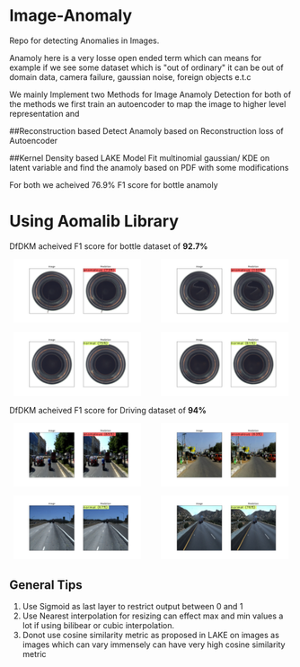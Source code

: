 # Image-Anomaly
Repo for detecting Anomalies in Images.

Anamoly here is a very losse open ended term which can means for example if we see some dataset which is "out of ordinary" it can be out of domain data, camera failure, gaussian noise, foreign objects e.t.c


We mainly Implement two Methods for Image Anamoly Detection for both of the methods we first train an autoencoder to map the image to higher level representation and

##Reconstruction based
Detect Anamoly based on Reconstruction loss of Autoencoder

##Kernel Density based
LAKE Model
Fit multinomial gaussian/ KDE on latent variable and find the anamoly based on PDF with some modifications

For both we acheived 76.9% F1 score for bottle anamoly

# Using Aomalib Library

DfDKM acheived  F1 score for bottle dataset of __92.7%__


<p align="center">
  <img alt="Light" src="vis_imgs/bottles/anamoly_1.png" width="45%">
&nbsp; &nbsp; &nbsp; &nbsp;
  <img alt="Dark" src="vis_imgs/bottles/anamoly_2.png" width="45%">
</p>
<p align="center">
  <img alt="Light" src="vis_imgs/bottles/normal_1.png" width="45%">
&nbsp; &nbsp; &nbsp; &nbsp;
  <img alt="Dark" src="vis_imgs/bottles/normal_2.png" width="45%">
</p>

DfDKM acheived  F1 score for Driving dataset of __94%__

<p align="center">
  <img alt="Light" src="vis_imgs/driving/anamoly_1.jpg" width="45%">
&nbsp; &nbsp; &nbsp; &nbsp;
  <img alt="Dark" src="vis_imgs/driving/anamoly_2.jpg" width="45%">
</p>
<p align="center">
  <img alt="Light" src="vis_imgs/driving/normal_1.jpg" width="45%">
&nbsp; &nbsp; &nbsp; &nbsp;
  <img alt="Dark" src="vis_imgs/driving/normal_2.jpg" width="45%">
</p>



## General Tips

1. Use Sigmoid as last layer to restrict output between 0 and 1
2. Use Nearest interpolation for resizing can effect max and min values a lot if using bilibear or cubic interpolation.
4. Donot use cosine similarity metric as proposed in LAKE on images as images which can vary immensely can have very high cosine similarity metric